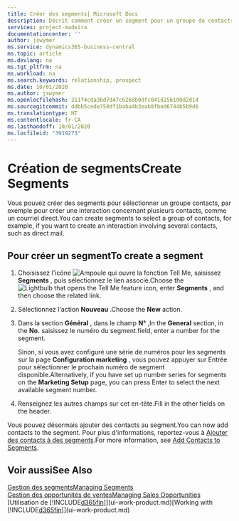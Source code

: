 ```yaml
---
title: Créer des segments| Microsoft Docs
description: Décrit comment créer un segment pour un groupe de contacts dans Business Central, par exemple, afin de cibler plusieurs contacts avec un courriel direct.
services: project-madeira
documentationcenter: ''
author: jswymer
ms.service: dynamics365-business-central
ms.topic: article
ms.devlang: na
ms.tgt_pltfrm: na
ms.workload: na
ms.search.keywords: relationship, prospect
ms.date: 10/01/2020
ms.author: jswymer
ms.openlocfilehash: 211f4cda3bd7d47c6268b0dfc041d25b100d2d14
ms.sourcegitcommit: ddbb5cede750df1baba4b3eab8fbed6744b5b9d6
ms.translationtype: HT
ms.contentlocale: fr-CA
ms.lasthandoff: 10/01/2020
ms.locfileid: "3919273"
---
```

# <a name="create-segments"></a><span data-ttu-id="6de47-103">Création de segments</span><span class="sxs-lookup"><span data-stu-id="6de47-103">Create Segments</span></span>
<span data-ttu-id="6de47-104">Vous pouvez créer des segments pour sélectionner un groupe contacts, par exemple pour créer une interaction concernant plusieurs contacts, comme un courriel direct.</span><span class="sxs-lookup"><span data-stu-id="6de47-104">You can create segments to select a group of contacts, for example, if you want to create an interaction involving several contacts, such as direct mail.</span></span>

## <a name="to-create-a-segment"></a><span data-ttu-id="6de47-105">Pour créer un segment</span><span class="sxs-lookup"><span data-stu-id="6de47-105">To create a segment</span></span>
1. <span data-ttu-id="6de47-106">Choisissez l'icône ![Ampoule qui ouvre la fonction Tell Me](media/ui-search/search_small.png "Dites-moi ce que vous voulez faire"), saisissez **Segments** , puis sélectionnez le lien associé.</span><span class="sxs-lookup"><span data-stu-id="6de47-106">Choose the ![Lightbulb that opens the Tell Me feature](media/ui-search/search_small.png "Tell me what you want to do") icon, enter **Segments** , and then choose the related link.</span></span>
2. <span data-ttu-id="6de47-107">Sélectionnez l'action **Nouveau** .</span><span class="sxs-lookup"><span data-stu-id="6de47-107">Choose the **New** action.</span></span>
3. <span data-ttu-id="6de47-108">Dans la section **Général** , dans le champ **N°** ,</span><span class="sxs-lookup"><span data-stu-id="6de47-108">In the **General** section, in the **No.**</span></span> <span data-ttu-id="6de47-109">saisissez le numéro du segment.</span><span class="sxs-lookup"><span data-stu-id="6de47-109">field, enter a number for the segment.</span></span>

    <span data-ttu-id="6de47-110">Sinon, si vous avez configuré une série de numéros pour les segments sur la page **Configuration marketing** , vous pouvez appuyer sur Entrée pour sélectionner le prochain numéro de segment disponible.</span><span class="sxs-lookup"><span data-stu-id="6de47-110">Alternatively, if you have set up number series for segments on the **Marketing Setup** page, you can press Enter to select the next available segment number.</span></span>
4. <span data-ttu-id="6de47-111">Renseignez les autres champs sur cet en-tête.</span><span class="sxs-lookup"><span data-stu-id="6de47-111">Fill in the other fields on the header.</span></span>

<span data-ttu-id="6de47-112">Vous pouvez désormais ajouter des contacts au segment.</span><span class="sxs-lookup"><span data-stu-id="6de47-112">You can now add contacts to the segment.</span></span> <span data-ttu-id="6de47-113">Pour plus d'informations, reportez-vous à [Ajouter des contacts à des segments](marketing-add-contact-segment.md).</span><span class="sxs-lookup"><span data-stu-id="6de47-113">For more information, see [Add Contacts to Segments](marketing-add-contact-segment.md).</span></span>

## <a name="see-also"></a><span data-ttu-id="6de47-114">Voir aussi</span><span class="sxs-lookup"><span data-stu-id="6de47-114">See Also</span></span>
[<span data-ttu-id="6de47-115">Gestion des segments</span><span class="sxs-lookup"><span data-stu-id="6de47-115">Managing Segments</span></span>](marketing-segments.md)  
[<span data-ttu-id="6de47-116">Gestion des opportunités de ventes</span><span class="sxs-lookup"><span data-stu-id="6de47-116">Managing Sales Opportunities</span></span>](marketing-manage-sales-opportunities.md)  
<span data-ttu-id="6de47-117">[Utilisation de [!INCLUDE[d365fin](includes/d365fin_md.md)]](ui-work-product.md)</span><span class="sxs-lookup"><span data-stu-id="6de47-117">[Working with [!INCLUDE[d365fin](includes/d365fin_md.md)]](ui-work-product.md)</span></span>  
